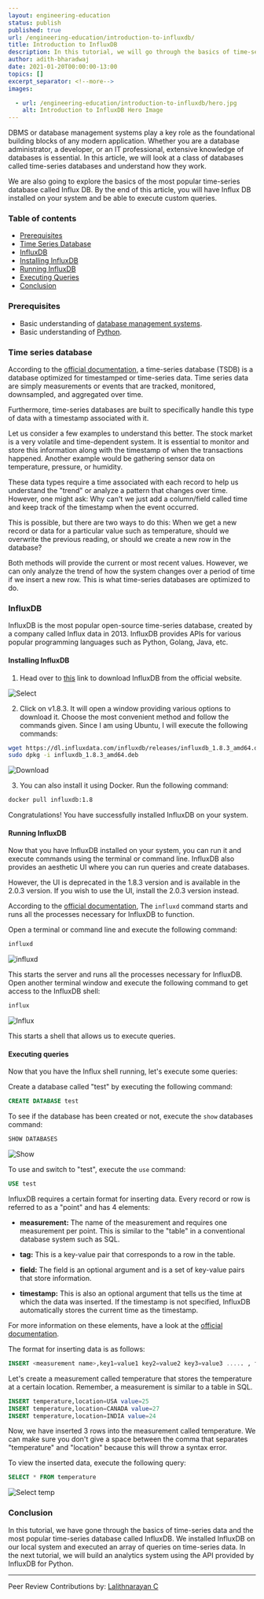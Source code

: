 ```yaml
---
layout: engineering-education
status: publish
published: true
url: /engineering-education/introduction-to-influxdb/
title: Introduction to InfluxDB
description: In this tutorial, we will go through the basics of time-series data and the most popular time-series database called InfluxDB. We will install InfluxDB on our local system and execute an array of queries on time-series data.
author: adith-bharadwaj
date: 2021-01-20T00:00:00-13:00
topics: []
excerpt_separator: <!--more-->
images:

  - url: /engineering-education/introduction-to-influxdb/hero.jpg
    alt: Introduction to InfluxDB Hero Image
---
```

DBMS or database management systems play a key role as the foundational building blocks of any modern application. Whether you are a database administrator, a developer, or an IT professional, extensive knowledge of databases is essential. In this article, we will look at a class of databases called time-series databases and understand how they work.
<!--more-->
We are also going to explore the basics of the most popular time-series database called Influx DB. By the end of this article, you will have Influx DB installed on your system and be able to execute custom queries. 
  
### Table of contents
- [Prerequisites](#prerequisites)
- [Time Series Database](#time-series-database)
- [InfluxDB](#influxdb)
- [Installing InfluxDB](#installing-influxdb)
- [Running InfluxDB](#running-influxdb)
- [Executing Queries](#executing-queries)
- [Conclusion](#conclusion)
  
### Prerequisites
- Basic understanding of [database management systems](https://www.tutorialspoint.com/dbms/index.htm).
- Basic understanding of [Python](https://www.python.org/about/gettingstarted/).

### Time series database
According to the [official documentation](https://www.influxdata.com/time-series-database/), a time-series database (TSDB) is a database optimized for timestamped or time-series data. Time series data are simply measurements or events that are tracked, monitored, downsampled, and aggregated over time. 

Furthermore, time-series databases are built to specifically handle this type of data with a timestamp associated with it. 

Let us consider a few examples to understand this better. The stock market is a very volatile and time-dependent system. It is essential to monitor and store this information along with the timestamp of when the transactions happened. Another example would be gathering sensor data on temperature, pressure, or humidity. 

These data types require a time associated with each record to help us understand the "trend" or analyze a pattern that changes over time. However, one might ask: Why can't we just add a column/field called time and keep track of the timestamp when the event occurred. 

This is possible, but there are two ways to do this: When we get a new record or data for a particular value such as temperature, should we overwrite the previous reading, or should we create a new row in the database? 

Both methods will provide the current or most recent values. However, we can only analyze the trend of how the system changes over a period of time if we insert a new row. This is what time-series databases are optimized to do.

### InfluxDB
InfluxDB is the most popular open-source time-series database, created by a company called Influx data in 2013. InfluxDB provides APIs for various popular programming languages such as Python, Golang, Java, etc. 

#### Installing InfluxDB
1. Head over to [this](https://portal.influxdata.com/downloads/) link to download InfluxDB from the official website. 

![Select](/engineering-education/introduction-to-influxdb/select.png)

2. Click on v1.8.3. It will open a window providing various options to download it. Choose the most convenient method and follow the commands given. Since I am using Ubuntu, I will execute the following commands:

```bash
wget https://dl.influxdata.com/influxdb/releases/influxdb_1.8.3_amd64.deb
sudo dpkg -i influxdb_1.8.3_amd64.deb
```

![Download](/engineering-education/introduction-to-influxdb/download.png)

3. You can also install it using Docker. Run the following command:

```bash
docker pull influxdb:1.8
```

Congratulations! You have successfully installed InfluxDB on your system. 

#### Running InfluxDB
Now that you have InfluxDB installed on your system, you can run it and execute commands using the terminal or command line. InfluxDB also provides an aesthetic UI where you can run queries and create databases. 

However, the UI is deprecated in the 1.8.3 version and is available in the 2.0.3 version. If you wish to use the UI, install the 2.0.3 version instead. 

According to the [official documentation](https://docs.influxdata.com/influxdb/v1.8/tools/influxd/), The `influxd` command starts and runs all the processes necessary for InfluxDB to function. 

Open a terminal or command line and execute the following command:

```bash
influxd
```

![influxd](/engineering-education/introduction-to-influxdb/influxd.png)

This starts the server and runs all the processes necessary for InfluxDB. Open another terminal window and execute the following command to get access to the InfluxDB shell:

```bash
influx
```
![Influx](/engineering-education/introduction-to-influxdb/influx.png)

This starts a shell that allows us to execute queries. 

#### Executing queries
Now that you have the Influx shell running, let's execute some queries:

Create a database called "test" by executing the following command:

```sql
CREATE DATABASE test
```

To see if the database has been created or not, execute the `show` databases command:

```sql
SHOW DATABASES	
```
![Show](/engineering-education/introduction-to-influxdb/show_databases.png)

To use and switch to "test", execute the `use` command:

```sql
USE test
```

InfluxDB requires a certain format for inserting data. Every record or row is referred to as a "point" and has 4 elements: 

- **measurement:** The name of the measurement and requires one measurement per point. This is similar to the "table" in a conventional database system such as SQL.

- **tag:** This is a key-value pair that corresponds to a row in the table.  

- **field:** The field is an optional argument and is a set of key-value pairs that store information. 

- **timestamp:** This is also an optional argument that tells us the time at which the data was inserted. If the timestamp is not specified, InfluxDB automatically stores the current time as the timestamp. 

For more information on these elements, have a look at the [official documentation](https://docs.influxdata.com/influxdb/cloud/reference/key-concepts/data-elements/). 

The format for inserting data is as follows:

```sql
INSERT <measurement name>,key1=value1 key2=value2 key3=value3 ..... , fields(optional), timestamp(optional)
```

Let's create a measurement called temperature that stores the temperature at a certain location. Remember, a measurement is similar to a table in SQL.

```sql
INSERT temperature,location=USA value=25
INSERT temperature,location=CANADA value=27
INSERT temperature,location=INDIA value=24
```

Now, we have inserted 3 rows into the measurement called temperature. We can make sure you don't give a space between the comma that separates "temperature" and "location" because this will throw a syntax error. 

To view the inserted data, execute the following query:

```sql
SELECT * FROM temperature
```

![Select temp](/engineering-education/introduction-to-influxdb/select_temperature.png)

### Conclusion
In this tutorial, we have gone through the basics of time-series data and the most popular time-series database called InfluxDB. We installed InfluxDB on our local system and executed an array of queries on time-series data. In the next tutorial, we will build an analytics system using the API provided by InfluxDB for Python. 

---
Peer Review Contributions by: [Lalithnarayan C](/engineering-education/authors/lalithnarayan-c/)
